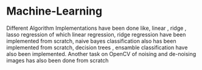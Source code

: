 # Machine-Learning
Different Algorithm Implementations have been done like, linear , ridge , lasso regression of which linear regression, ridge regression have been implemented from scratch, naive bayes classification also has been implemented from scratch, decision trees , ensamble classification have also been implemented. Another task on OpenCV of noising and de-noising images has also been done from scratch
